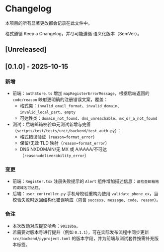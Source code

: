 # Changelog

本项目的所有显著更改都会记录在此文件中。

格式遵循 Keep a Changelog，并尽可能遵循 语义化版本（SemVer）。

## [Unreleased]

## [0.1.0] - 2025-10-15

### 新增
- 前端：`authStore.ts` 增加 `mapRegisterErrorMessage`，根据后端返回的 `code/reason` 映射更明确的注册错误文案，覆盖：
  - 格式类：`invalid_email_format`、`invalid_domain`、`invalid_local_part`、`empty`
  - 可达性类：`domain_not_found`、`dns_unreachable`、`mx_or_a_not_found`
- 测试：后端邮箱校验单元测试新增与完善（`scripts/test/tests/unit/backend/test_auth.py`）：
  - 格式错误验证（`reason=format_error`）
  - 保留/无效 TLD 映射（`reason=format_error`）
  - DNS NXDOMAIN/无 MX 或 A/AAAA/不可达（`reason=deliverability_error`）

### 变更
- 前端：`Register.tsx` 注册失败提示的 `Alert` 组件增加描述信息：`请检查邮箱格式或域名可达性`。
- 后端：`user_controller.py` 手机号校验重构为使用 `validate_phone_ex`，当校验失败时返回结构化错误响应（包含 `success`、`message`、`code`、`reason`）。

### 备注
- 本次改动对应提交哈希：`90118ba`。
- 若需要对版本号进行提升（例如 `0.1.1`），可在实际发布流程中同步更新 `src/backend/pyproject.toml` 的版本字段，并为前端与测试套件按需补充版本标签。
